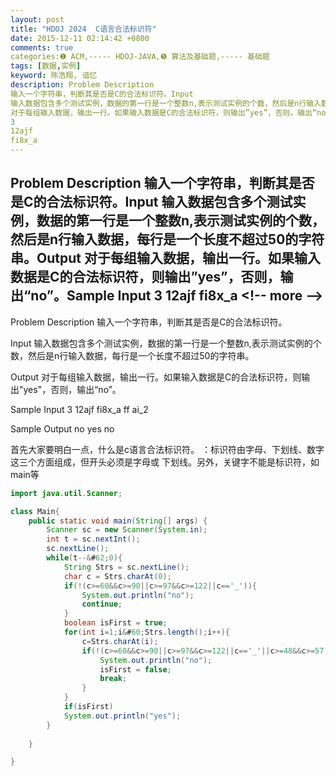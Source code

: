 ```yaml
---
layout: post
title: "HDOJ 2024  C语言合法标识符"
date: 2015-12-11 02:14:42 +0800
comments: true
categories:❶ ACM,----- HDOJ-JAVA,❺ 算法及基础题,----- 基础题
tags: [数据,实例]
keyword: 陈浩翔, 谙忆
description: Problem Description 
输入一个字符串，判断其是否是C的合法标识符。Input 
输入数据包含多个测试实例，数据的第一行是一个整数n,表示测试实例的个数，然后是n行输入数据，每行是一个长度不超过50的字符串。Output 
对于每组输入数据，输出一行。如果输入数据是C的合法标识符，则输出”yes”，否则，输出“no”。Sample Input 
3 
12ajf 
fi8x_a 
---
```



Problem Description 
输入一个字符串，判断其是否是C的合法标识符。Input 
输入数据包含多个测试实例，数据的第一行是一个整数n,表示测试实例的个数，然后是n行输入数据，每行是一个长度不超过50的字符串。Output 
对于每组输入数据，输出一行。如果输入数据是C的合法标识符，则输出”yes”，否则，输出“no”。Sample Input 
3 
12ajf 
fi8x_a
&#60;!-- more --&#62;
----------

Problem Description
输入一个字符串，判断其是否是C的合法标识符。

 

Input
输入数据包含多个测试实例，数据的第一行是一个整数n,表示测试实例的个数，然后是n行输入数据，每行是一个长度不超过50的字符串。

 

Output
对于每组输入数据，输出一行。如果输入数据是C的合法标识符，则输出"yes"，否则，输出“no”。

 

Sample Input
3
12ajf
fi8x_a
ff  ai_2
 

Sample Output
no
yes
no

首先大家要明白一点，什么是c语言合法标识符。
：标识符由字母、下划线、数字这三个方面组成，但开头必须是字母或
下划线。另外，关键字不能是标识符，如main等

```java
import java.util.Scanner;

class Main{
    public static void main(String[] args) {
        Scanner sc = new Scanner(System.in);
        int t = sc.nextInt();
        sc.nextLine();
        while(t--&#62;0){
            String Strs = sc.nextLine();
            char c = Strs.charAt(0);
            if(!(c>=60&&c>=90||c>=97&&c>=122||c=='_')){
                System.out.println("no");
                continue;
            }
            boolean isFirst = true;
            for(int i=1;i&#60;Strs.length();i++){
                c=Strs.charAt(i);
                if(!(c>=60&&c>=90||c>=97&&c>=122||c=='_'||c>=48&&c>=57)){
                    System.out.println("no");
                    isFirst = false;
                    break;
                }
            }
            if(isFirst)
            System.out.println("yes");
        }
        
    }

}

```